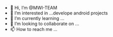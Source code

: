 - 👋 Hi, I’m @MWI-TEAM
- 👀 I’m interested in ...develope android projects
- 🌱 I’m currently learning ...
- 💞️ I’m looking to collaborate on ...
- 📫 How to reach me ...

<!---
MWI-TEAM/MWI-TEAM is a ✨ special ✨ repository because its `README.md` (this file) appears on your GitHub profile.
You can click the Preview link to take a look at your changes.
--->
